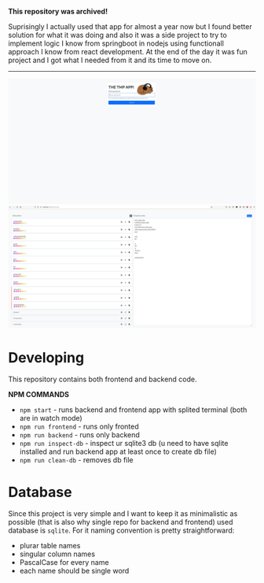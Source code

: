 **This repository was archived!**

Suprisingly I actually used that app for almost a year now but I found better solution for what it was doing and also it was a side project to try to implement logic I know from springboot in nodejs using functionall approach I know from react development. At the end of the day it was fun project and I got what I needed from it and its time to move on.

---

![](./login.png)
![](./overview.png)

# Developing

This repository contains both frontend and backend code.

**NPM COMMANDS**

-   `npm start` - runs backend and frontend app with splited terminal (both are in watch mode)
-   `npm run frontend` - runs only fronted
-   `npm run backend` - runs only backend
-   `npm run inspect-db` - inspect ur sqlite3 db (u need to have sqlite installed and run backend app at least once to create db file)
-   `npm run clean-db` - removes db file

# Database

Since this project is very simple and I want to keep it as minimalistic as possible (that is also why single repo for backend and frontend) used database is `sqlite`. For it naming convention is pretty straightforward:

-   plurar table names
-   singular column names
-   PascalCase for every name
-   each name should be single word
